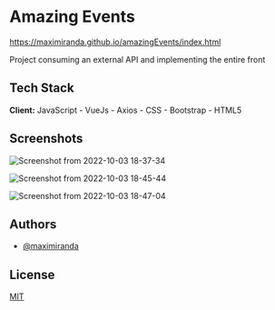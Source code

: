 # Amazing Events

https://maximiranda.github.io/amazingEvents/index.html

Project consuming an external API and implementing the entire front


## Tech Stack

**Client:** JavaScript - VueJs - Axios - CSS - Bootstrap - HTML5

 

## Screenshots

![Screenshot from 2022-10-03 18-37-34](https://user-images.githubusercontent.com/56207851/193692651-5beb3437-e2cd-4719-852a-b7c81515e1e0.png)

![Screenshot from 2022-10-03 18-45-44](https://user-images.githubusercontent.com/56207851/193692679-3ed2993e-3d93-4db7-b7a4-986ef6f5eb67.png)

![Screenshot from 2022-10-03 18-47-04](https://user-images.githubusercontent.com/56207851/193692708-9e8ce150-0e22-4d05-bac8-33367688c365.png)



## Authors

- [@maximiranda](https://www.github.com/maximiranda)

## License

[MIT](https://choosealicense.com/licenses/mit/)

